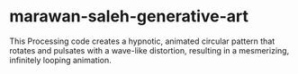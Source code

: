 # marawan-saleh-generative-art
This Processing code creates a hypnotic, animated circular pattern that rotates and pulsates with a wave-like distortion, resulting in a mesmerizing, infinitely looping animation.
